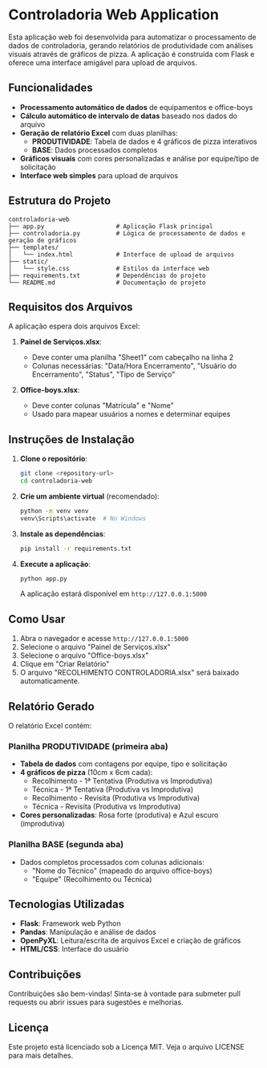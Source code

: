 # Controladoria Web Application

Esta aplicação web foi desenvolvida para automatizar o processamento de dados de controladoria, gerando relatórios de produtividade com análises visuais através de gráficos de pizza. A aplicação é construída com Flask e oferece uma interface amigável para upload de arquivos.

## Funcionalidades

- **Processamento automático de dados** de equipamentos e office-boys
- **Cálculo automático de intervalo de datas** baseado nos dados do arquivo
- **Geração de relatório Excel** com duas planilhas:
  - **PRODUTIVIDADE**: Tabela de dados e 4 gráficos de pizza interativos
  - **BASE**: Dados processados completos
- **Gráficos visuais** com cores personalizadas e análise por equipe/tipo de solicitação
- **Interface web simples** para upload de arquivos

## Estrutura do Projeto

```
controladoria-web
├── app.py                    # Aplicação Flask principal
├── controladoria.py          # Lógica de processamento de dados e geração de gráficos
├── templates/
│   └── index.html            # Interface de upload de arquivos
├── static/
│   └── style.css             # Estilos da interface web
├── requirements.txt          # Dependências do projeto
└── README.md                 # Documentação do projeto
```

## Requisitos dos Arquivos

A aplicação espera dois arquivos Excel:

1. **Painel de Serviços.xlsx**:
   - Deve conter uma planilha "Sheet1" com cabeçalho na linha 2
   - Colunas necessárias: "Data/Hora Encerramento", "Usuário do Encerramento", "Status", "Tipo de Serviço"

2. **Office-boys.xlsx**:
   - Deve conter colunas "Matrícula" e "Nome"
   - Usado para mapear usuários a nomes e determinar equipes

## Instruções de Instalação

1. **Clone o repositório**:
   ```bash
   git clone <repository-url>
   cd controladoria-web
   ```

2. **Crie um ambiente virtual** (recomendado):
   ```bash
   python -m venv venv
   venv\Scripts\activate  # No Windows
   ```

3. **Instale as dependências**:
   ```bash
   pip install -r requirements.txt
   ```

4. **Execute a aplicação**:
   ```bash
   python app.py
   ```
   A aplicação estará disponível em `http://127.0.0.1:5000`

## Como Usar

1. Abra o navegador e acesse `http://127.0.0.1:5000`
2. Selecione o arquivo "Painel de Serviços.xlsx"
3. Selecione o arquivo "Office-boys.xlsx"
4. Clique em "Criar Relatório"
5. O arquivo "RECOLHIMENTO CONTROLADORIA.xlsx" será baixado automaticamente.

## Relatório Gerado

O relatório Excel contém:

### Planilha PRODUTIVIDADE (primeira aba)
- **Tabela de dados** com contagens por equipe, tipo e solicitação
- **4 gráficos de pizza** (10cm x 6cm cada):
  - Recolhimento - 1ª Tentativa (Produtiva vs Improdutiva)
  - Técnica - 1ª Tentativa (Produtiva vs Improdutiva)
  - Recolhimento - Revisita (Produtiva vs Improdutiva)
  - Técnica - Revisita (Produtiva vs Improdutiva)
- **Cores personalizadas**: Rosa forte (produtiva) e Azul escuro (improdutiva)

### Planilha BASE (segunda aba)
- Dados completos processados com colunas adicionais:
  - "Nome do Técnico" (mapeado do arquivo office-boys)
  - "Equipe" (Recolhimento ou Técnica)

## Tecnologias Utilizadas

- **Flask**: Framework web Python
- **Pandas**: Manipulação e análise de dados
- **OpenPyXL**: Leitura/escrita de arquivos Excel e criação de gráficos
- **HTML/CSS**: Interface do usuário

## Contribuições

Contribuições são bem-vindas! Sinta-se à vontade para submeter pull requests ou abrir issues para sugestões e melhorias.

## Licença

Este projeto está licenciado sob a Licença MIT. Veja o arquivo LICENSE para mais detalhes.